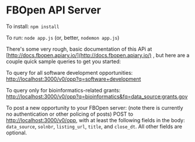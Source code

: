 # FBOpen API Server

To install: `npm install`

To run: `node app.js` (or, better, `nodemon app.js`)

There's some very rough, basic documentation of this APi at [http://docs.fbopen.apiary.io/](http://docs.fbopen.apiary.io/) , but here are a couple quick sample queries to get you started:

To query for all software development opportunities:
[http://localhost:3000/v0/opp?q=software+development](http://localhost:3000/v0/opp?q=software+development)

To query only for bioinformatics-related grants:
[http://localhost:3000/v0/opp?q=bioinformatics&fq=data_source:grants.gov](http://localhost:3000/v0/opp?q=bioinformatics&fq=data_source:grants.gov)

To post a new opportunity to your FBOpen server: (note there is currently no authentication or other policing of posts)
POST to [http://localhost:3000/v0/opp](http://localhost:3000/v0/opp), with at least the following fields in the body: `data_source`, `solnbr`, `listing_url`, `title`, and `close_dt`. All other fields are optional.

